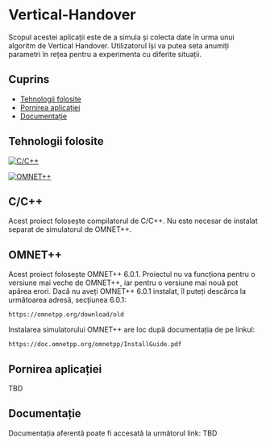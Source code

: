 # Vertical-Handover

Scopul acestei aplicații este de a simula și colecta date în urma unui algoritm de Vertical Handover.
Utilizatorul își va putea seta anumiți parametri în rețea pentru a experimenta cu diferite situații.

## **Cuprins** ##
- [Tehnologii folosite](#tehnologii-folosite)
- [Pornirea aplicației](#pornirea-aplicației)
- [Documentație](#documentație)

## Tehnologii folosite  ##
[![C/C++](https://img.shields.io/badge/C/C++-blue.svg?style=flat&logo=c++)](https://visualstudio.microsoft.com/vs/features/cplusplus/)

[![OMNET++](https://img.shields.io/badge/OMNET++-orange.svg)](https://omnetpp.org/download/)

## C/C++  ##
Acest proiect folosește compilatorul de C/C++.
Nu este necesar de instalat separat de simulatorul de OMNET++.

## OMNET++  ##
Acest proiect folosește OMNET++ 6.0.1.
Proiectul nu va funcționa pentru o versiune mai veche de OMNET++, iar pentru o versiune mai nouă pot apărea erori.
Dacă nu aveți OMNET++ 6.0.1 instalat, îl puteți descărca la următoarea adresă, secțiunea 6.0.1:
```shell
https://omnetpp.org/download/old
```
Instalarea simulatorului OMNET++ are loc după documentația de pe linkul: 
```shell
https://doc.omnetpp.org/omnetpp/InstallGuide.pdf
```
## Pornirea aplicației ##
TBD
## Documentație ##
Documentația aferentă poate fi accesată la următorul link: TBD
